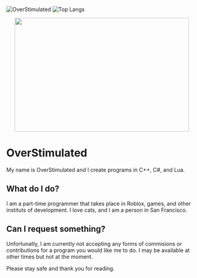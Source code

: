 ![OverStimulated](https://github-readme-stats.vercel.app/api?username=MaiSakuraGoBRR&show_icons=true&theme=tokyonight) ![Top Langs](https://github-readme-stats.vercel.app/api/top-langs/?username=MaiSakuraGoBRR&layout=compact&show_icons=true&theme=tokyonight)

<p align="center">
  <img width="460" height="300" src="https://cdn.discordapp.com/attachments/973777385881219092/977822938940207154/gracis.png">
</p>

# OverStimulated

My name is OverStimulated and I create programs in C++, C#, and Lua.

## What do I do?

I am a part-time programmer that takes place in Roblox, games, and other instituts of development.
I love cats, and I am a person in San Francisco.

## Can I request something?

Unfortunatly, I am currently not accepting any forms of commisions or contributions for a program you would like me to do.
I may be available at other times but not at the moment.


Please stay safe and thank you for reading.
